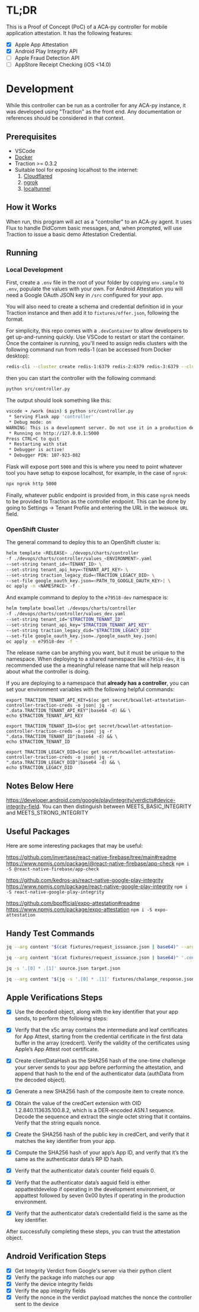 # TL;DR

This is a Proof of Concept (PoC) of a ACA-py controller for mobile application attestation. It has the following features:

- [x] Apple App Attestation
- [x] Android Play Integrity API
- [ ] Apple Fraud Detection API
- [ ] AppStore Receipt Checking (iOS <14.0)

# Development

While this controller can be run as a controller for any ACA-py instance, it was developed using "Traction" as the front end. Any documentation or references should be considered in that context.

## Prerequisites

- VSCode
- [Docker](https://docs.docker.com/get-docker/)
- Traction >= 0.3.2
- Suitable tool for exposing localhost to the internet:
  1. [Cloudflared](https://github.com/cloudflare/cloudflared)
  2. [ngrok](https://ngrok.com/download)
  3. [localtunnel](https://www.npmjs.com/package/localtunnel)

## How it Works

When run, this program will act as a "controller" to an ACA-py agent. It uses Flux to handle DidComm basic messages, and, when prompted, will use Traction to issue a basic demo Attestation Credential.

## Running

### Local Development

<!-- 
 redis-cli --cluster create redis-1:6379 redis-2:6379 redis-3:6379 --cluster-replicas 0 
 
 
 
 /data # redis-cli --cluster create redis-1:6379 redis-2:6379 redis-3:6379 --cluster-replicas 0
>>> Performing hash slots allocation on 3 nodes...
Master[0] -> Slots 0 - 5460
Master[1] -> Slots 5461 - 10922
Master[2] -> Slots 10923 - 16383
M: db572c8cca958fe96b27f7676db60d633ebb723b redis-1:6379
   slots:[0-5460] (5461 slots) master
M: a2bfe0d0508d54090296045d1a10f67bfec81f55 redis-2:6379
   slots:[5461-10922] (5462 slots) master
M: 3b4d9783e79bfd1e75661ae57c701da5a5042ec0 redis-3:6379
   slots:[10923-16383] (5461 slots) master
Can I set the above configuration? (type 'yes' to accept): yes
>>> Nodes configuration updated
>>> Assign a different config epoch to each node
>>> Sending CLUSTER MEET messages to join the cluster
Waiting for the cluster to join

>>> Performing Cluster Check (using node redis-1:6379)
M: db572c8cca958fe96b27f7676db60d633ebb723b redis-1:6379
   slots:[0-5460] (5461 slots) master
M: 3b4d9783e79bfd1e75661ae57c701da5a5042ec0 172.21.0.4:6379
   slots:[10923-16383] (5461 slots) master
M: a2bfe0d0508d54090296045d1a10f67bfec81f55 172.21.0.3:6379
   slots:[5461-10922] (5462 slots) master
[OK] All nodes agree about slots configuration.
>>> Check for open slots...
>>> Check slots coverage...
[OK] All 16384 slots covered.


/data # redis-cli cluster info
cluster_state:ok
cluster_slots_assigned:16384
cluster_slots_ok:16384
cluster_slots_pfail:0
cluster_slots_fail:0
cluster_known_nodes:3
cluster_size:3
cluster_current_epoch:3
cluster_my_epoch:1
cluster_stats_messages_ping_sent:12
cluster_stats_messages_pong_sent:16
cluster_stats_messages_sent:28
cluster_stats_messages_ping_received:14
cluster_stats_messages_pong_received:12
cluster_stats_messages_meet_received:2
cluster_stats_messages_received:28
total_cluster_links_buffer_limit_exceeded:0

 -->

First, create a `.env` file in the root of your folder by copying `env.sample` to `.env`, populate the values with your own. For Android Attestation you will need a Google OAuth JSON key in `/src` configured for your app.

You will also need to create a schema and credential definition id in your Traction instance and then add it to `fixtures/offer.json`, following the format.

For simplicity, this repo comes with a `.devContainer` to allow developers to get up-and-running quickly. Use VSCode to restart or start the container. Once the container is running, you'll need to assign redis clusters with the following command run from redis-1 (can be accessed from Docker desktop):

```bash
redis-cli --cluster create redis-1:6379 redis-2:6379 redis-3:6379 --cluster-replicas 0
```

then you can start the controller with the following command:

```bash
python src/controller.py
```

The output should look something like this:

```bash
vscode ➜ /work (main) $ python src/controller.py
 * Serving Flask app 'controller'
 * Debug mode: on
WARNING: This is a development server. Do not use it in a production deployment. Use a production WSGI server instead.
 * Running on http://127.0.0.1:5000
Press CTRL+C to quit
 * Restarting with stat
 * Debugger is active!
 * Debugger PIN: 107-923-082
```

Flask will expose port `5000` and this is where you need to point whatever tool you have setup to expose localhost, for example, in the case of `ngrok`:

```bash
npx ngrok http 5000
```

Finally, whatever public endpoint is provided from, in this case `ngrok` needs to be provided to Traction as the controller endpoint. This can be done by going to Settings -> Tenant Profile and entering the URL in the `WebHook URL` field.

### OpenShift Cluster

The general command to deploy this to an OpenShift cluster is:

```bash
helm template <RELEASE> ./devops/charts/controller
-f ./devops/charts/controller/values_<ENVIRONMENT>.yaml
--set-string tenant_id=<TENANT_ID> \
--set-string tenant_api_key=<TENANT_API_KEY> \
--set-string traction_legacy_did=<TRACTION_LEGACY_DID> \
--set-file google_oauth_key.json=<PATH_TO_GOOGLE_OAUTH_KEY>| \
oc apply -n <NAMESPACE> -f -
```

And example command to deploy to the `e79518-dev` namespace is:

```bash
helm template bcwallet ./devops/charts/controller
-f ./devops/charts/controller/values_dev.yaml
--set-string tenant_id="$TRACTION_TENANT_ID"
--set-string tenant_api_key="$TRACTION_TENANT_API_KEY"
--set-string traction_legacy_did="$TRACTION_LEGACY_DID"
--set-file google_oauth_key.json=./google_oauth_key.json|
oc apply -n e79518-dev -f -
```

The release name can be anything you want, but it must be unique to the namespace. When deploying to a shared namespace like `e79518-dev`, it is recommended use the a meaningful release name that will help reason about what the controller is doing.

If you are deploying to a namespace that **already has a controller**, you can set your environment variables with the following helpful commands:

```console
export TRACTION_TENANT_API_KEY=$(oc get secret/bcwallet-attestation-controller-traction-creds -o json| jq -r ".data.TRACTION_TENANT_API_KEY"|base64 -d) && \ 
echo $TRACTION_TENANT_API_KEY
```

```console
export TRACTION_TENANT_ID=$(oc get secret/bcwallet-attestation-controller-traction-creds -o json| jq -r ".data.TRACTION_TENANT_ID"|base64 -d) && \ 
echo $TRACTION_TENANT_ID
```

```console
export TRACTION_LEGACY_DID=$(oc get secret/bcwallet-attestation-controller-traction-creds -o json| jq -r ".data.TRACTION_LEGACY_DID"|base64 -d) && \ 
echo $TRACTION_LEGACY_DID
```

## Notes Below Here

https://developer.android.com/google/play/integrity/verdicts#device-integrity-field. You can then distinguish between MEETS_BASIC_INTEGRITY and MEETS_STRONG_INTEGRITY

## Useful Packages

Here are some interesting packages that may be useful:

https://github.com/invertase/react-native-firebase/tree/main#readme
https://www.npmjs.com/package/@react-native-firebase/app-check
`npm i -S @react-native-firebase/app-check`

https://github.com/kedros-as/react-native-google-play-integrity
https://www.npmjs.com/package/react-native-google-play-integrity
`npm i -S react-native-google-play-integrity`

https://github.com/bpofficial/expo-attestation#readme
https://www.npmjs.com/package/expo-attestation
`npm i -S expo-attestation`

## Handy Test Commands

```bash
jq --arg content "$(cat fixtures/request_issuance.json | base64)" --arg name "jason" '.content |= $content | .name |= $name' fixtures/basic_message.json
```

```bash
jq --arg content "$(cat fixtures/request_issuance.json | base64)" '.content |= $content' fixtures/basic_message.json|curl -v -X POST -H "Content-Type: application/json" -d @- http://localhost:5000/topic/basicmessages/
```

```bash
jq -s '.[0] * .[1]' source.json target.json
```

```bash
jq --arg content "$(jq -s '.[0] * .[1]' fixtures/chalange_response.json attestation.json | base64)" '.content |= $content' fixtures/basic_message.json| curl -v -X POST -H "Content-Type: application/json" -d @- http://localhost:5000/topic/basicmessages/
```

## Apple Verifications Steps

- [x] Use the decoded object, along with the key identifier that your app sends, to perform the following steps:

- [x] Verify that the x5c array contains the intermediate and leaf certificates for App Attest, starting from the credential certificate in the first data buffer in the array (credcert). Verify the validity of the certificates using Apple’s App Attest root certificate.

- [x] Create clientDataHash as the SHA256 hash of the one-time challenge your server sends to your app before performing the attestation, and append that hash to the end of the authenticator data (authData from the decoded object).

- [x] Generate a new SHA256 hash of the composite item to create nonce.

- [x] Obtain the value of the credCert extension with OID 1.2.840.113635.100.8.2, which is a DER-encoded ASN.1 sequence. Decode the sequence and extract the single octet string that it contains. Verify that the string equals nonce.

- [x] Create the SHA256 hash of the public key in credCert, and verify that it matches the key identifier from your app.

- [x] Compute the SHA256 hash of your app’s App ID, and verify that it’s the same as the authenticator data’s RP ID hash.

- [x] Verify that the authenticator data’s counter field equals 0.

- [x] Verify that the authenticator data’s aaguid field is either appattestdevelop if operating in the development environment, or appattest followed by seven 0x00 bytes if operating in the production environment.

- [x] Verify that the authenticator data’s credentialId field is the same as the key identifier.

After successfully completing these steps, you can trust the attestation object.

## Android Verification Steps

- [x] Get Integrity Verdict from Google's server via their python client
- [x] Verify the package info matches our app
- [x] Verify the device integrity fields
- [x] Verify the app integrity fields
- [x] Verify the nonce in the verdict payload matches the nonce the controller sent to the device
